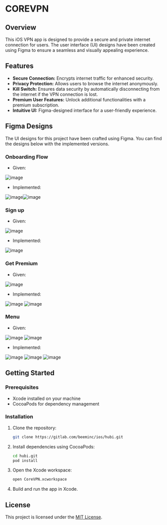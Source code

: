 # COREVPN

## Overview

This iOS VPN app is designed to provide a secure and private internet connection for users. The user interface (UI) designs have been created using Figma to ensure a seamless and visually appealing experience.

## Features

- **Secure Connection:** Encrypts internet traffic for enhanced security.
- **Privacy Protection:** Allows users to browse the internet anonymously.
- **Kill Switch:** Ensures data security by automatically disconnecting from the internet if the VPN connection is lost.
- **Premium User Features:** Unlock additional functionalities with a premium subscription.
- **Intuitive UI:** Figma-designed interface for a user-friendly experience.

## Figma Designs

The UI designs for this project have been crafted using Figma. You can find the designs below with the implemented versions.


### Onboarding Flow
- Given:
   
![image](https://github.com/mrsmoon/corevpn/assets/59567739/289f810b-eeb0-4735-8e04-5367fa604762)
- Implemented:

![image](https://github.com/mrsmoon/corevpn/assets/59567739/5329e337-a495-44f1-8a73-52be7a1380f5)![image](https://github.com/mrsmoon/corevpn/assets/59567739/d21fb2b4-6abd-486c-9647-2a8edccef258)

### Sign up
- Given:
  
![image](https://github.com/mrsmoon/corevpn/assets/59567739/1f4d76c4-82f6-49b9-82d3-daf2e75cf809)
- Implemented:

![image](https://github.com/mrsmoon/corevpn/assets/59567739/9e00a8fd-11ae-4f2a-8533-2a820bcfaee7)

### Get Premium
- Given:
  
![image](https://github.com/mrsmoon/corevpn/assets/59567739/0520da47-09e1-4e79-a2d7-d26be9a9d10b)
- Implemented:

![image](https://github.com/mrsmoon/corevpn/assets/59567739/758e637a-213d-4872-bc57-ce27c6db0857) ![image](https://github.com/mrsmoon/corevpn/assets/59567739/b332d813-de46-438b-9b45-860f6023b4ef)

### Menu
- Given:

 ![image](https://github.com/mrsmoon/corevpn/assets/59567739/1e4ae7c5-d395-4bf5-89f6-23dc9335adbb) ![image](https://github.com/mrsmoon/corevpn/assets/59567739/8b60834f-7a29-4f1d-9d70-626cc3f2a602)


- Implemented:

![image](https://github.com/mrsmoon/corevpn/assets/59567739/ad525885-5cb2-4dfa-8b27-c99ae5427a06) ![image](https://github.com/mrsmoon/corevpn/assets/59567739/55be3d27-8c30-4ff3-b3e9-3a5094dfd839) ![image](https://github.com/mrsmoon/corevpn/assets/59567739/4c43a073-995a-488f-a695-ed820b89e498)

## Getting Started

### Prerequisites

- Xcode installed on your machine
- CocoaPods for dependency management

### Installation

1. Clone the repository:

    ```bash
    git clone https://gitlab.com/beeminc/ios/hubi.git
    ```

2. Install dependencies using CocoaPods:

    ```bash
    cd hubi.git
    pod install
    ```

3. Open the Xcode workspace:

    ```bash
    open CoreVPN.xcworkspace
    ```

4. Build and run the app in Xcode.

## License

This project is licensed under the [MIT License](LICENSE.md).




